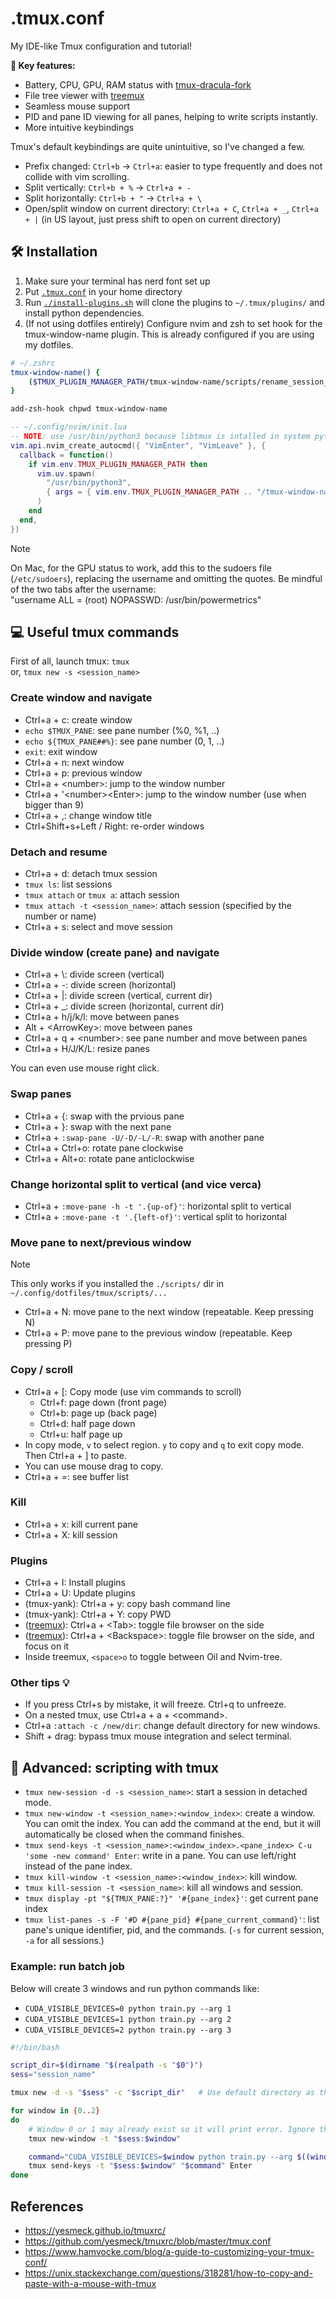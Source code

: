 # .tmux.conf

My IDE-like Tmux configuration and tutorial!

**🔑 Key features:**

- Battery, CPU, GPU, RAM status with [tmux-dracula-fork](https://github.com/kiyoon/tmux-dracula)
- File tree viewer with [treemux](https://github.com/kiyoon/treemux)
- Seamless mouse support
- PID and pane ID viewing for all panes, helping to write scripts instantly.
- More intuitive keybindings

Tmux's default keybindings are quite unintuitive, so I've changed a few.

- Prefix changed: `Ctrl+b` -> `Ctrl+a`: easier to type frequently and does not collide with vim scrolling.
- Split vertically: `Ctrl+b + %` -> `Ctrl+a + -`
- Split horizontally: `Ctrl+b + "` -> `Ctrl+a + \`
- Open/split window on current directory: `Ctrl+a + C`, `Ctrl+a + _`, `Ctrl+a + |` (in US layout, just press shift to open on current directory)

## 🛠️ Installation

1. Make sure your terminal has nerd font set up
2. Put [`.tmux.conf`](.tmux.conf) in your home directory
3. Run [`./install-plugins.sh`](install-plugins.sh) will clone the plugins to `~/.tmux/plugins/` and install python dependencies.
4. (If not using dotfiles entirely) Configure nvim and zsh to set hook for the tmux-window-name plugin.
This is already configured if you are using my dotfiles.

```zsh
# ~/.zshrc
tmux-window-name() {
    ($TMUX_PLUGIN_MANAGER_PATH/tmux-window-name/scripts/rename_session_windows.py &)
}

add-zsh-hook chpwd tmux-window-name
```

```lua
-- ~/.config/nvim/init.lua
-- NOTE: use /usr/bin/python3 because libtmux is intalled in system python
vim.api.nvim_create_autocmd({ "VimEnter", "VimLeave" }, {
  callback = function()
    if vim.env.TMUX_PLUGIN_MANAGER_PATH then
      vim.uv.spawn(
        "/usr/bin/python3",
        { args = { vim.env.TMUX_PLUGIN_MANAGER_PATH .. "/tmux-window-name/scripts/rename_session_windows.py" } }
      )
    end
  end,
})
```

> [!NOTE]
> On Mac, for the GPU status to work, add this to the sudoers file (`/etc/sudoers`), replacing the username and omitting the quotes. Be mindful of the two tabs after the username:  
> "username		ALL = (root) NOPASSWD: /usr/bin/powermetrics"

## 💻 Useful tmux commands

First of all, launch tmux: `tmux`  
or, `tmux new -s <session_name>`

### Create window and navigate

- Ctrl+a + c: create window
- `echo $TMUX_PANE`: see pane number (%0, %1, ..)
- `echo ${TMUX_PANE##%}`: see pane number (0, 1, ..)
- `exit`: exit window
- Ctrl+a + n: next window
- Ctrl+a + p: previous window
- Ctrl+a + \<number\>: jump to the window number
- Ctrl+a + '\<number\>\<Enter\>: jump to the window number (use when bigger than 9)
- Ctrl+a + ,: change window title
- Ctrl+Shift+s+Left / Right: re-order windows

### Detach and resume

- Ctrl+a + d: detach tmux session
- `tmux ls`: list sessions
- `tmux attach` or `tmux a`: attach session
- `tmux attach -t <session_name>`: attach session (specified by the number or name)
- Ctrl+a + s: select and move session

### Divide window (create pane) and navigate

- Ctrl+a + \\: divide screen (vertical)
- Ctrl+a + -: divide screen (horizontal)
- Ctrl+a + |: divide screen (vertical, current dir)
- Ctrl+a + \_: divide screen (horizontal, current dir)
- Ctrl+a + h/j/k/l: move between panes
- Alt + \<ArrowKey\>: move between panes
- Ctrl+a + q + \<number\>: see pane number and move between panes
- Ctrl+a + H/J/K/L: resize panes

You can even use mouse right click.

### Swap panes

- Ctrl+a + {: swap with the prvious pane
- Ctrl+a + }: swap with the next pane
- Ctrl+a + `:swap-pane -U/-D/-L/-R`: swap with another pane
- Ctrl+a + Ctrl+o: rotate pane clockwise
- Ctrl+a + Alt+o: rotate pane anticlockwise

### Change horizontal split to vertical (and vice verca)

- Ctrl+a + `:move-pane -h -t '.{up-of}'`: horizontal split to vertical
- Ctrl+a + `:move-pane -t '.{left-of}'`: vertical split to horizontal

### Move pane to next/previous window

> [!NOTE]
> This only works if you installed the `./scripts/` dir in `~/.config/dotfiles/tmux/scripts/...`

- Ctrl+a + N: move pane to the next window (repeatable. Keep pressing N)
- Ctrl+a + P: move pane to the previous window (repeatable. Keep pressing P)

### Copy / scroll

- Ctrl+a + \[: Copy mode (use vim commands to scroll)
  - Ctrl+f: page down (front page)
  - Ctrl+b: page up (back page)
  - Ctrl+d: half page down
  - Ctrl+u: half page up
- In copy mode, `v` to select region. `y` to copy and `q` to exit copy mode. Then Ctrl+a + ] to paste.
- You can use mouse drag to copy.
- Ctrl+a + =: see buffer list

### Kill

- Ctrl+a + x: kill current pane
- Ctrl+a + X: kill session

### Plugins

- Ctrl+a + I: Install plugins
- Ctrl+a + U: Update plugins
- (tmux-yank): Ctrl+a + y: copy bash command line
- (tmux-yank): Ctrl+a + Y: copy PWD
- ([treemux](https://github.com/kiyoon/treemux)): Ctrl+a + \<Tab\>: toggle file browser on the side
- ([treemux](https://github.com/kiyoon/treemux)): Ctrl+a + \<Backspace\>: toggle file browser on the side, and focus on it
- Inside treemux, `<space>o` to toggle between Oil and Nvim-tree.

### Other tips 💡

- If you press Ctrl+s by mistake, it will freeze. Ctrl+q to unfreeze.
- On a nested tmux, use Ctrl+a + a + \<command\>.
- Ctrl+a `:attach -c /new/dir`: change default directory for new windows.
- Shift + drag: bypass tmux mouse integration and select terminal.

## 📜 Advanced: scripting with tmux

- `tmux new-session -d -s <session_name>`: start a session in detached mode.
- `tmux new-window -t <session_name>:<window_index>`: create a window. You can omit the index. You can add the command at the end, but it will automatically be closed when the command finishes.
- `tmux send-keys -t <session_name>:<window_index>.<pane_index> C-u 'some -new command' Enter`: write in a pane. You can use left/right instead of the pane index.
- `tmux kill-window -t <session_name>:<window_index>`: kill window.
- `tmux kill-session -t <session_name>`: kill all windows and session.
- `tmux display -pt "${TMUX_PANE:?}" '#{pane_index}'`: get current pane index
- `tmux list-panes -s -F '#D #{pane_pid} #{pane_current_command}'`: list pane's unique identifier, pid, and the commands. (`-s` for current session, `-a` for all sessions.)

### Example: run batch job

Below will create 3 windows and run python commands like:

- `CUDA_VISIBLE_DEVICES=0 python train.py --arg 1`
- `CUDA_VISIBLE_DEVICES=1 python train.py --arg 2`
- `CUDA_VISIBLE_DEVICES=2 python train.py --arg 3`

```bash
#!/bin/bash

script_dir=$(dirname "$(realpath -s "$0")")
sess="session_name"

tmux new -d -s "$sess" -c "$script_dir"   # Use default directory as this script directory

for window in {0..2}
do
    # Window 0 or 1 may already exist so it will print error. Ignore that.
    tmux new-window -t "$sess:$window"

    command="CUDA_VISIBLE_DEVICES=$window python train.py --arg $((window+1))"
    tmux send-keys -t "$sess:$window" "$command" Enter
done
```

## References

- https://yesmeck.github.io/tmuxrc/
- https://github.com/yesmeck/tmuxrc/blob/master/tmux.conf
- https://www.hamvocke.com/blog/a-guide-to-customizing-your-tmux-conf/
- https://unix.stackexchange.com/questions/318281/how-to-copy-and-paste-with-a-mouse-with-tmux
